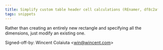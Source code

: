 ```yaml
---
title: Simplify custom table header cell calculations (REnamer, df8c2af)
tags: snippets
---
```


Rather than creating an entirely new rectangle and specifying all the dimensions, just modify an existing one.

Signed-off-by: Wincent Colaiuta &lt;win@wincent.com&gt;
